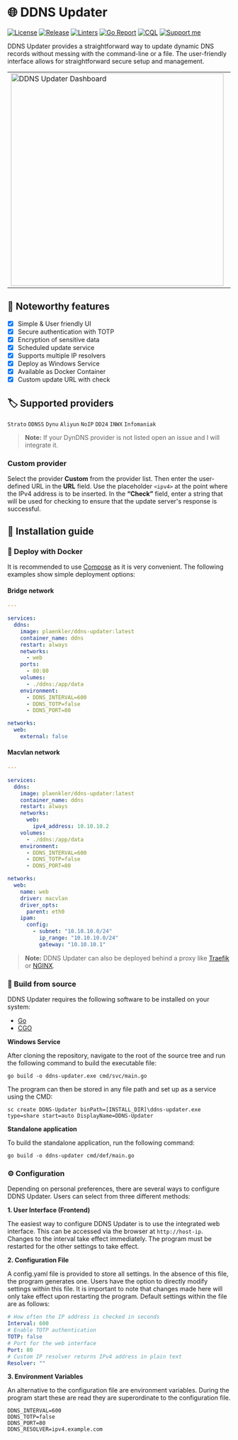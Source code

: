 # 🌐 DDNS Updater

[![License](https://img.shields.io/badge/License-BSD_3--Clause-blue.svg)](https://opensource.org/licenses/BSD-3-Clause)
[![Release](https://img.shields.io/badge/Calver-YY.WW.REVISION-22bfda.svg)](https://calver.org/)
[![Linters](https://github.com/plaenkler/ddns-updater/actions/workflows/linters.yml/badge.svg)](https://github.com/plaenkler/ddns-updater/actions/workflows/linters.yml)
[![Go Report](https://goreportcard.com/badge/github.com/plaenkler/ddns-updater)](https://goreportcard.com/report/github.com/plaenkler/ddns-updater)
[![CQL](https://github.com/plaenkler/ddns-updater/workflows/CodeQL/badge.svg)](https://github.com/plaenkler/ddns-updater)
[![Support me](https://img.shields.io/badge/Support%20me%20%E2%98%95-orange.svg)](https://www.buymeacoffee.com/Plaenkler)

DDNS Updater provides a straightforward way to update dynamic DNS records without messing with the command-line or a file.
The user-friendly interface allows for straightforward secure setup and management.

<table>
  <tr>
    <td><img src="https://user-images.githubusercontent.com/60503970/219900612-b4d7d3c4-7e0a-4dca-bc73-63c4822c5133.png" width="480" alt="DDNS Updater Dashboard"/></td>
    <td><img src="https://user-images.githubusercontent.com/60503970/219900611-dfaa9c4b-13ac-4fc4-b7ca-1cdae47961a9.png" width="480" alt="DDNS Updater add Job"/></td>
  </tr>
</table>

## 🎯 Noteworthy features

- [x] Simple & User friendly UI
- [x] Secure authentication with TOTP
- [x] Encryption of sensitive data
- [x] Scheduled update service
- [x] Supports multiple IP resolvers
- [x] Deploy as Windows Service
- [x] Available as Docker Container
- [x] Custom update URL with check

## 🏷️ Supported providers

`Strato` `DDNSS` `Dynu` `Aliyun` `NoIP` `DD24` `INWX` `Infomaniak`

> **Note:** If your DynDNS provider is not listed open an issue and I will integrate it.

### Custom provider

Select the provider **Custom** from the provider list.
Then enter the user-defined URL in the **URL** field.
Use the placeholder `<ipv4>` at the point where the IPv4 address is to be inserted.
In the **“Check”** field, enter a string that will be used for checking to ensure that the update server's response is successful.

## 📜 Installation guide

### 🐋 Deploy with Docker

It is recommended to use [Compose](https://docs.docker.com/compose/) as it is very convenient. The following examples show simple deployment options:

#### Bridge network

```yaml
---

services:
  ddns:
    image: plaenkler/ddns-updater:latest
    container_name: ddns
    restart: always
    networks:
      - web
    ports:
      - 80:80
    volumes:
      - ./ddns:/app/data
    environment:
      - DDNS_INTERVAL=600
      - DDNS_TOTP=false
      - DDNS_PORT=80

networks:
  web:
    external: false
```

#### Macvlan network

```yaml
---

services:
  ddns:
    image: plaenkler/ddns-updater:latest
    container_name: ddns
    restart: always
    networks:
      web:
        ipv4_address: 10.10.10.2
    volumes:
      - ./ddns:/app/data
    environment:
      - DDNS_INTERVAL=600
      - DDNS_TOTP=false
      - DDNS_PORT=80

networks:
  web:
    name: web
    driver: macvlan
    driver_opts:
      parent: eth0
    ipam:
      config:
        - subnet: "10.10.10.0/24"
          ip_range: "10.10.10.0/24"
          gateway: "10.10.10.1"
```

> **Note:** DDNS Updater can also be deployed behind a proxy like [Traefik](https://doc.traefik.io/traefik/) or [NGINX](https://www.nginx.com/).

### 📄 Build from source

DDNS Updater requires the following software to be installed on your system:

- [Go](https://golang.org/dl/)
- [CGO](https://gist.github.com/Plaenkler/0c319b89fbc884a928612b7fdef97fbd)

**Windows Service**

After cloning the repository, navigate to the root of the source tree and run the following command to build the executable file:

```text
go build -o ddns-updater.exe cmd/svc/main.go
```

The program can then be stored in any file path and set up as a service using the CMD:

```text
sc create DDNS-Updater binPath=[INSTALL_DIR]\ddns-updater.exe type=share start=auto DisplayName=DDNS-Updater
```

**Standalone application**

To build the standalone application, run the following command:

```text
go build -o ddns-updater cmd/def/main.go
```

### ⚙️ Configuration

Depending on personal preferences, there are several ways to configure DDNS Updater. Users can select from three different methods:

**1. User Interface (Frontend)**

The easiest way to configure DDNS Updater is to use the integrated web interface. This can be accessed via the browser at `http://host-ip`.
Changes to the interval take effect immediately. The program must be restarted for the other settings to take effect.

**2. Configuration File**

A config.yaml file is provided to store all settings. In the absence of this file, the program generates one. Users have the option to directly modify settings within this file. It is important to note that changes made here will only take effect upon restarting the program. Default settings within the file are as follows:

```yaml
# How often the IP address is checked in seconds
Interval: 600
# Enable TOTP authentication
TOTP: false
# Port for the web interface
Port: 80
# Custom IP resolver returns IPv4 address in plain text
Resolver: ""
```

**3. Environment Variables**

An alternative to the configuration file are environment variables. During the program start these are read they are superordinate to the configuration file.

```text
DDNS_INTERVAL=600
DDNS_TOTP=false
DDNS_PORT=80
DDNS_RESOLVER=ipv4.example.com
```
